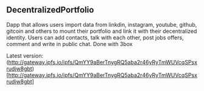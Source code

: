 ## DecentralizedPortfolio

  Dapp that allows users import data from linkdin, instagram, youtube, github, gitcoin and others to mount their portfolio and link it with their decentralized identity. Users can add contacts, talk with each other, post jobs offers, comment and write in public chat. Done with 3box

  Latest version: (http://gateway.ipfs.io/ipfs/QmYY9aBerTnygRQ5aba2r46yRyTmWUVcqSPsxrudjw8gbt)[http://gateway.ipfs.io/ipfs/QmYY9aBerTnygRQ5aba2r46yRyTmWUVcqSPsxrudjw8gbt]
